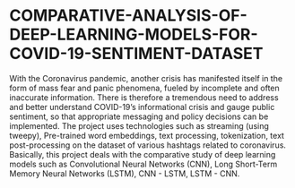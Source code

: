 # COMPARATIVE-ANALYSIS-OF-DEEP-LEARNING-MODELS-FOR-COVID-19-SENTIMENT-DATASET
With the Coronavirus pandemic, another crisis has manifested itself in the form of mass fear and panic phenomena, fueled by incomplete and often inaccurate information. There is therefore a tremendous need to address and better understand COVID-19’s informational crisis and gauge public sentiment, so that appropriate messaging and policy decisions can be implemented. 
The project uses technologies such as streaming (using tweepy), Pre-trained word embeddings, text processing, tokenization, text post-processing on the dataset of various hashtags related to coronavirus.
Basically, this project deals with the comparative study of deep learning models such as Convolutional Neural Networks (CNN), Long Short-Term Memory Neural Networks (LSTM), CNN - LSTM, LSTM - CNN.

